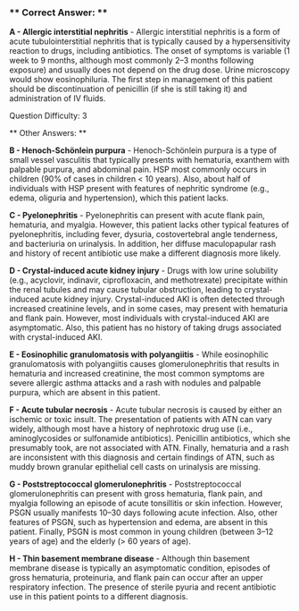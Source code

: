 ### ** Correct Answer: **

**A - Allergic interstitial nephritis** - Allergic interstitial nephritis is a form of acute tubulointerstitial nephritis that is typically caused by a hypersensitivity reaction to drugs, including antibiotics. The onset of symptoms is variable (1 week to 9 months, although most commonly 2–3 months following exposure) and usually does not depend on the drug dose. Urine microscopy would show eosinophiluria. The first step in management of this patient should be discontinuation of penicillin (if she is still taking it) and administration of IV fluids.

Question Difficulty: 3

** Other Answers: **

**B - Henoch-Schönlein purpura** - Henoch-Schönlein purpura is a type of small vessel vasculitis that typically presents with hematuria, exanthem with palpable purpura, and abdominal pain. HSP most commonly occurs in children (90% of cases in children < 10 years). Also, about half of individuals with HSP present with features of nephritic syndrome (e.g., edema, oliguria and hypertension), which this patient lacks.

**C - Pyelonephritis** - Pyelonephritis can present with acute flank pain, hematuria, and myalgia. However, this patient lacks other typical features of pyelonephritis, including fever, dysuria, costovertebral angle tenderness, and bacteriuria on urinalysis. In addition, her diffuse maculopapular rash and history of recent antibiotic use make a different diagnosis more likely.

**D - Crystal-induced acute kidney injury** - Drugs with low urine solubility (e.g., acyclovir, indinavir, ciprofloxacin, and methotrexate) precipitate within the renal tubules and may cause tubular obstruction, leading to crystal-induced acute kidney injury. Crystal-induced AKI is often detected through increased creatinine levels, and in some cases, may present with hematuria and flank pain. However, most individuals with crystal-induced AKI are asymptomatic. Also, this patient has no history of taking drugs associated with crystal-induced AKI.

**E - Eosinophilic granulomatosis with polyangiitis** - While eosinophilic granulomatosis with polyangiitis causes glomerulonephritis that results in hematuria and increased creatinine, the most common symptoms are severe allergic asthma attacks and a rash with nodules and palpable purpura, which are absent in this patient.

**F - Acute tubular necrosis** - Acute tubular necrosis is caused by either an ischemic or toxic insult. The presentation of patients with ATN can vary widely, although most have a history of nephrotoxic drug use (i.e., aminoglycosides or sulfonamide antibiotics). Penicillin antibiotics, which she presumably took, are not associated with ATN. Finally, hematuria and a rash are inconsistent with this diagnosis and certain findings of ATN, such as muddy brown granular epithelial cell casts on urinalysis are missing.

**G - Poststreptococcal glomerulonephritis** - Poststreptococcal glomerulonephritis can present with gross hematuria, flank pain, and myalgia following an episode of acute tonsillitis or skin infection. However, PSGN usually manifests 10–30 days following acute infection. Also, other features of PSGN, such as hypertension and edema, are absent in this patient. Finally, PSGN is most common in young children (between 3–12 years of age) and the elderly (> 60 years of age).

**H - Thin basement membrane disease** - Although thin basement membrane disease is typically an asymptomatic condition, episodes of gross hematuria, proteinuria, and flank pain can occur after an upper respiratory infection. The presence of sterile pyuria and recent antibiotic use in this patient points to a different diagnosis.

